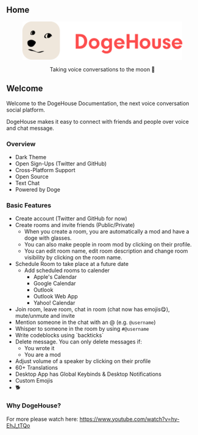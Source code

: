 ## Home
<p align="center">
<img height=100 src="https://raw.githubusercontent.com/benawad/dogehouse/staging/.redesign-assets/dogehouse_logo.svg"/>
</p>
<p align="center">
 Taking voice conversations to the moon 🚀
</p>

## Welcome
Welcome to the DogeHouse Documentation, the next voice conversation social platform.

DogeHouse makes it easy to connect with friends and people over voice and chat message.

### Overview
- Dark Theme
- Open Sign-Ups (Twitter and GitHub)
- Cross-Platform Support
- Open Source
- Text Chat
- Powered by Doge

### Basic Features
- Create account (Twitter and GitHub for now)
- Create rooms and invite friends (Public/Private)
  - When you create a room, you are automatically a mod and have a doge with glasses.
  - You can also make people in room mod by clicking on their profile.
  - You can edit room name, edit room description and change room visibility by clicking on the room name.
- Schedule Room to take place at a future date
  - Add scheduled rooms to calender
    - Apple's Calendar
    - Google Calendar
    - Outlook
    - Outlook Web App
    - Yahoo! Calendar
- Join room, leave room, chat in room (chat now has emojis😋), mute/unmute and invite
- Mention someone in the chat with an @ (e.g. `@username`)
- Whisper to someone in the room by using `#@username`
- Write codeblocks using \`backticks\`
- Delete message. You can only delete messages if:
  - You wrote it
  - You are a mod
- Adjust volume of a speaker by clicking on their profile
- 60+ Translations
- Desktop App has Global Keybinds & Desktop Notifications
- Custom Emojis
- 🐕

### Why DogeHouse?
For more please watch here: https://www.youtube.com/watch?v=hy-EhJ_tTQo
